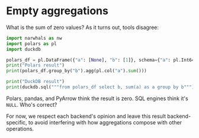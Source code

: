 # Empty aggregations

What is the sum of zero values? As it turns out, tools disagree:

```python exec="1" result="python" session="empty aggregations" source="above"
import narwhals as nw
import polars as pl
import duckdb

polars_df = pl.DataFrame({"a": [None], "b": [1]}, schema={"a": pl.Int64, "b": pl.Int64})
print("Polars result")
print(polars_df.group_by("b").agg(pl.col("a").sum()))

print("DuckDB result")
print(duckdb.sql("""from polars_df select b, sum(a) as a group by b"""))
```

Polars, pandas, and PyArrow think the result is zero. SQL engines think it's `NULL`. Who's correct?

For now, we respect each backend's opinion and leave this result backend-specific, to avoid
interfering with how aggregations compose with other operations.
